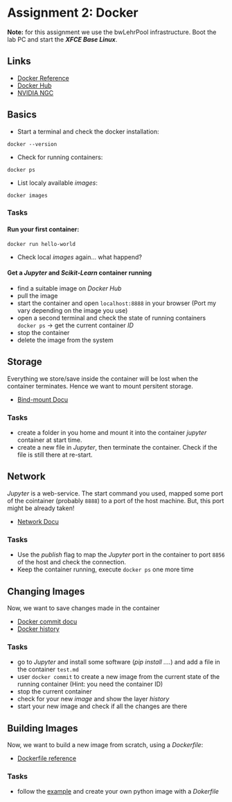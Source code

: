 # Assignment 2: Docker

**Note:** for this assignment we use the bwLehrPool infrastructure. Boot the lab PC and start the ***XFCE Base Linux***.

## Links
* [Docker Reference](https://docs.docker.com/reference/)
* [Docker Hub](https://hub.docker.com/)
* [NVIDIA NGC](https://catalog.ngc.nvidia.com/containers)

## Basics
* Start a terminal and check the docker installation:
```
docker --version
```

* Check for running containers:
```
docker ps
```

* List localy available *images*:
```
docker images
```


### Tasks
#### Run your first container:
```
docker run hello-world
```
* Check local *images* again... what happend? 

#### Get a *Jupyter* and *Scikit-Learn* container running
* find a suitable image on *Docker Hub*
* pull the image
* start the container and open ```localhost:8888``` in your browser (Port my vary depending on the image you use)
* open a second terminal and check the state of running containers ```docker ps``` -> get the current container *ID*
* stop the container
* delete the image from the system

## Storage
Everything we store/save inside the container will be lost when the container terminates. Hence we want to mount persitent storage.

* [Bind-mount Docu](https://docs.docker.com/storage/bind-mounts/)

### Tasks
* create a folder in you home and mount it into the container *jupyter* container at start time. 
* create a new file in *Jupyter*, then terminate the container. Check if the file is still there at re-start.

## Network
*Jupyter* is a web-service. The start command you used, mapped some port of the cointainer (probably ```8888```) to a port of the host machine. But, this port might be already taken!

* [Network Docu](https://docs.docker.com/network/bridge/)

### Tasks
* Use the *publish* flag to map the *Jupyter* port in the container to port ```8856``` of the host and check the connection. 
* Keep the container running, execute ```docker ps``` one more time

## Changing Images
Now, we want to save changes made in the container

* [Docker commit docu](https://docs.docker.com/engine/reference/commandline/commit/)
* [Docker history](https://docs.docker.com/engine/reference/commandline/history/)

### Tasks
* go to *Jupyter* and install some software (*pip install ....*) and add a file in the container ```test.md```
* user ```docker commit``` to create a new image from the current state of the running container (Hint: you need the container ID)
* stop the current container 
* check for your new *image* and show the layer *history*
* start your new image and check if all the changes are there


## Building Images
Now, we want to build a new image from scratch, using a *Dockerfile*:
* [Dockerfile reference](https://docs.docker.com/engine/reference/builder/)

### Tasks
* follow the [example](https://docs.docker.com/language/python/build-images/) and create your own python image with a *Dokerfile*

